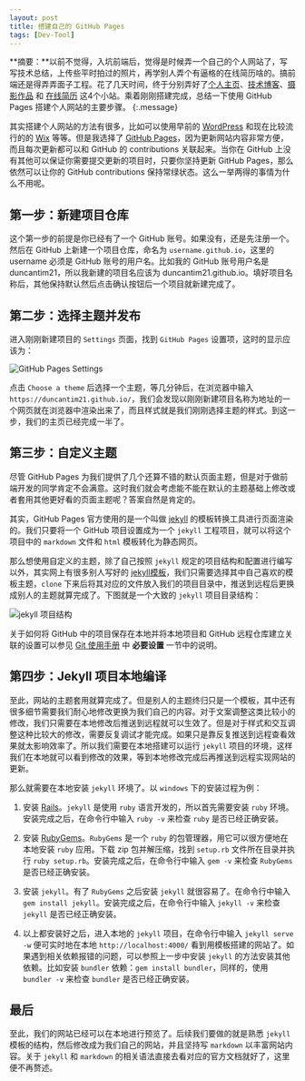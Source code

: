 ```yaml
---
layout: post
title: 搭建自己的 GitHub Pages
tags: [Dev-Tool]
---
```


**摘要：**以前不觉得，入坑前端后，觉得是时候弄一个自己的个人网站了，写写技术总结，上传些平时拍过的照片，再学别人弄个有逼格的在线简历啥的。搞前端还是得弄弄面子工程。花了几天时间，终于分别弄好了[个人主页](https://duncantim21.github.io/)、[技术博客](https://duncantim21.github.io/blog/)、[摄影作品](https://duncantim21.github.io/photo/) 和 [在线简历](https://duncantim21.github.io/resume/) 这4个小站。乘着刚刚搭建完成，总结一下使用 GitHub Pages 搭建个人网站的主要步骤。
{:.message}

其实搭建个人网站的方法有很多，比如可以使用早前的 [WordPress](https://wordpress.org/) 和现在比较流行的的 [Wix](https://www.wix.com/) 等等。但是我选择了 [GitHub Pages](https://pages.github.com/)，因为更新网站内容非常方便，而且每次更新都可以和 GitHub 的 contributions 关联起来。当你在 GitHub 上没有其他可以保证你需要提交更新的项目时，只要你坚持更新 GitHub Pages，那么依然可以让你的 GitHub contributions 保持常绿状态。这么一举两得的事情为什么不用呢。

## 第一步：新建项目仓库

这个第一步的前提是你已经有了一个 GitHub 账号。如果没有，还是先注册一个。然后在 GitHub 上新建一个项目仓库，命名为 `username.github.io`，这里的 username 必须是 GitHub 账号的用户名。比如我的 GitHub 账号用户名是 duncantim21，所以我新建的项目名应该为 duncantim21.github.io。填好项目名称后，其他保持默认然后点击确认按钮后一个项目就新建完成了。

## 第二步：选择主题并发布

进入刚刚新建项目的 `Settings` 页面，找到 `GitHub Pages` 设置项，这时的显示应该为：

![GitHub Pages Settings](/blog/assets/img/docs/GitHub-Pages/01.png)

点击 `Choose a theme` 后选择一个主题，等几分钟后，在浏览器中输入 `https://duncantim21.github.io/`，我们会发现以刚刚新建项目名称为地址的一个网页就在浏览器中渲染出来了，而且样式就是我们刚刚选择主题的样式。到这一步，我们的主页已经完成一半了。

## 第三步：自定义主题

尽管 GitHub Pages 为我们提供了几个还算不错的默认页面主题，但是对于做前端开发的同学肯定不会满意。这时我们就会考虑能不能在默认的主题基础上修改或者套用其他更好看的页面主题呢？答案自然是肯定的。

其实，GitHub Pages 官方使用的是一个叫做 [jekyll](https://jekyllrb.com/) 的模板转换工具进行页面渲染的。我们只要将一个 GitHub 项目设置成为一个 `jekyll` 工程项目，就可以将这个项目中的 `markdown` 文件和 `html` 模板转化为静态网页。

那么想使用自定义的主题，除了自己按照 `jekyll` 规定的项目结构和配置进行编写以外，其实网上有很多别人写好的 [jekyll模板](http://jekyllthemes.org/)，我们只需要选择其中自己喜欢的模板主题，`clone` 下来后将其对应的文件放入我们的项目目录中，推送到远程后更换成别人的主题就算完成了。下图就是一个大致的 `jekyll` 项目目录结构：

![jekyll 项目结构](/blog/assets/img/docs/GitHub-Pages/02.png)

关于如何将 GitHub 中的项目保存在本地并将本地项目和 GitHub 远程仓库建立关联的设置可以参见 [Git 使用手册](/blog/2016/04/06/DevTool-Git/) 中 **必要设置** 一节中的说明。

## 第四步：Jekyll 项目本地编译

至此，网站的主题套用就算完成了。但是别人的主题终归只是一个模板，其中还有很多细节需要我们耐心地修改更换为我们自己的内容。对于文案调整这类比较小的修改，我们只需要在本地修改后推送到远程就可以生效了。但是对于样式和交互调整这种比较大的修改，需要反复调试才能完成。如果只是靠反复推送到远程查看效果就太影响效率了。所以我们需要在本地搭建可以运行 `jekyll` 项目的环境，这样我们在本地就可以看到修改的效果，等到本地修改完成后再推送到远程实现网站的更新。

那么就需要在本地安装 `jekyll` 环境了。以 `windows` 下的安装过程为例：

1. 安装 [Rails](http://railsinstaller.org/en)。`jekyll` 是使用 `ruby` 语言开发的，所以首先需要安装 `ruby` 环境。安装完成之后，在命令行中输入 `ruby -v` 来检查 `ruby` 是否已经正确安装。

2. 安装 [RubyGems](https://rubygems.org/pages/download)。`RubyGems` 是一个 `ruby` 的包管理器，用它可以很方便地在本地安装 `ruby` 应用。下载 zip 包并解压缩，找到 `setup.rb` 文件所在目录并执行 `ruby setup.rb`。安装完成之后，在命令行中输入 `gem -v` 来检查 `RubyGems` 是否已经正确安装。

3. 安装 `jekyll`。有了 `RubyGems` 之后安装 `jekyll` 就很容易了。在命令行中输入 `gem install jekyll`。安装完成之后，在命令行中输入 `jekyll -v` 来检查 `jekyll` 是否已经正确安装。

4. 以上都安装好之后，进入本地的 `jekyll` 项目，在命令行中输入 `jekyll serve -w` 便可实时地在本地 `http://localhost:4000/` 看到用模板搭建的网站了。如果遇到相关依赖报错的问题，可以参照上一步中安装 `jekyll` 的方法安装其他依赖。比如安装 `bundler` 依赖：`gem install bundler`，同样的，使用 `bundler -v` 来检查 `bundler` 是否已经正确安装。

## 最后

至此，我们的网站已经可以在本地进行预览了。后续我们要做的就是熟悉 `jekyll` 模板的结构，然后修改成为我们自己的网站，并且坚持写 `markdown` 以丰富网站内容。关于 `jekyll` 和 `markdown` 的相关语法直接去看对应的官方文档就好了，这里便不再赘述。